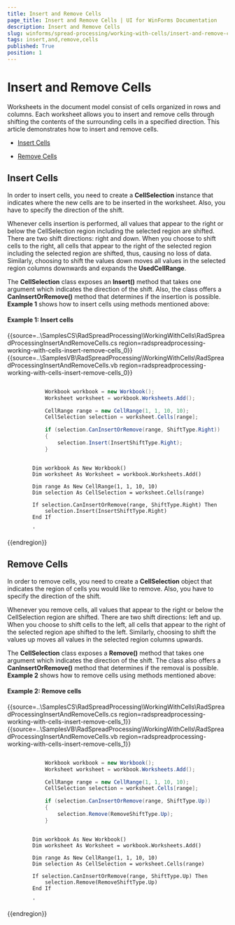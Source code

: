 ```yaml
---
title: Insert and Remove Cells
page_title: Insert and Remove Cells | UI for WinForms Documentation
description: Insert and Remove Cells
slug: winforms/spread-processing/working-with-cells/insert-and-remove-cells
tags: insert,and,remove,cells
published: True
position: 1
---
```


# Insert and Remove Cells

Worksheets in the document model consist of cells organized in rows and columns. Each worksheet allows you to insert and remove cells through shifting the contents of the surrounding cells in a specified direction. This article demonstrates how to insert and remove cells.
      

* [Insert Cells](#insert-cells)

* [Remove Cells](#remove-cells)

## Insert Cells

In order to insert cells, you need to create a __CellSelection__ instance that indicates where the new cells are to be inserted in the worksheet. Also, you have to specify the direction of the shift.
        

Whenever cells insertion is performed, all values that appear to the right or below the CellSelection region including the selected region are shifted. There are two shift directions: right and down. When you choose to shift cells to the right, all cells that appear to the right of the selected region including the selected region are shifted, thus, causing no loss of data. Similarly, choosing to shift the values down moves all values in the selected region columns downwards and expands the __UsedCellRange__.
        

The __CellSelection__ class exposes an __Insert()__ method that takes one argument which indicates the direction of the shift. Also, the class offers a __CanInsertOrRemove()__ method that determines if the insertion is possible. __Example 1__ shows how to insert cells using methods mentioned above:
      
#### Example 1: Insert cells

{{source=..\SamplesCS\RadSpreadProcessing\WorkingWithCells\RadSpreadProcessingInsertAndRemoveCells.cs region=radspreadprocessing-working-with-cells-insert-remove-cells_0}} 
{{source=..\SamplesVB\RadSpreadProcessing\WorkingWithCells\RadSpreadProcessingInsertAndRemoveCells.vb region=radspreadprocessing-working-with-cells-insert-remove-cells_0}} 

````C#

            Workbook workbook = new Workbook();
            Worksheet worksheet = workbook.Worksheets.Add();

            CellRange range = new CellRange(1, 1, 10, 10);
            CellSelection selection = worksheet.Cells[range];

            if (selection.CanInsertOrRemove(range, ShiftType.Right))
            {
                selection.Insert(InsertShiftType.Right);
            }
````
````VB.NET

        Dim workbook As New Workbook()
        Dim worksheet As Worksheet = workbook.Worksheets.Add()

        Dim range As New CellRange(1, 1, 10, 10)
        Dim selection As CellSelection = worksheet.Cells(range)

        If selection.CanInsertOrRemove(range, ShiftType.Right) Then
            selection.Insert(InsertShiftType.Right)
        End If

        '
````

{{endregion}} 

## Remove Cells

In order to remove cells, you need to create a __CellSelection__ object that indicates the region of cells you would like to remove. Also, you have to specify the direction of the shift.
        

Whenever you remove cells, all values that appear to the right or below the CellSelection region are shifted. There are two shift directions: left and up. When you choose to shift cells to the left, all cells that appear to the right of the selected region аре shifted to the left. Similarly, choosing to shift the values up moves all values in the selected region columns upwards.
        

The __CellSelection__ class exposes a __Remove()__ method that takes one argument which indicates the direction of the shift. Тhe class also offers a __CanInsertOrRemove()__ method that determines if the removal is possible. __Example 2__ shows how to remove cells using methods mentioned above:
        
#### Example 2: Remove cells

{{source=..\SamplesCS\RadSpreadProcessing\WorkingWithCells\RadSpreadProcessingInsertAndRemoveCells.cs region=radspreadprocessing-working-with-cells-insert-remove-cells_1}} 
{{source=..\SamplesVB\RadSpreadProcessing\WorkingWithCells\RadSpreadProcessingInsertAndRemoveCells.vb region=radspreadprocessing-working-with-cells-insert-remove-cells_1}} 

````C#

            Workbook workbook = new Workbook();
            Worksheet worksheet = workbook.Worksheets.Add();

            CellRange range = new CellRange(1, 1, 10, 10);
            CellSelection selection = worksheet.Cells[range];

            if (selection.CanInsertOrRemove(range, ShiftType.Up))
            {
                selection.Remove(RemoveShiftType.Up);
            }
````
````VB.NET

        Dim workbook As New Workbook()
        Dim worksheet As Worksheet = workbook.Worksheets.Add()

        Dim range As New CellRange(1, 1, 10, 10)
        Dim selection As CellSelection = worksheet.Cells(range)

        If selection.CanInsertOrRemove(range, ShiftType.Up) Then
            selection.Remove(RemoveShiftType.Up)
        End If

        '
````

{{endregion}}
